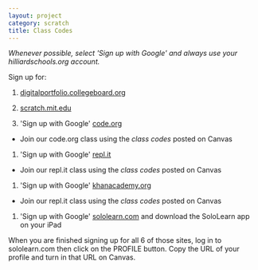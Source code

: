 ```yaml
---
layout: project
category: scratch
title: Class Codes
---
```


*Whenever possible, select 'Sign up with Google' and always use your hilliardschools.org account.*


Sign up for:

1. [digitalportfolio.collegeboard.org](https://digitalportfolio.collegeboard.org)

1. [scratch.mit.edu](https://scratch.mit.edu)

1. 'Sign up with Google' [code.org](https://code.org/)
  - Join our code.org class using the *class codes* posted on Canvas

1. 'Sign up with Google' [repl.it](https://repl.it)
  - Join our repl.it class using the *class codes* posted on Canvas

1. 'Sign up with Google' [khanacademy.org](https://khanacademy.org)
  - Join our repl.it class using the *class codes* posted on Canvas

1. 'Sign up with Google' [sololearn.com](https://www.sololearn.com/) and download the SoloLearn app on your iPad


When you are finished signing up for all 6 of those sites, log in to sololearn.com then click on the PROFILE button. Copy the URL of your profile and turn in that URL on Canvas.
